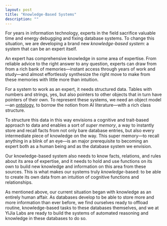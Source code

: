 ```yaml
---
layout: post
title: "Knowledge-Based Systems"
description: ""
---
```


For years in information technology, experts in the field sacrifice valuable
time and energy debugging and fixing database systems.  To change this
situation, we are developing a brand new *knowledge-based&nbsp;system*:
a system that can be an expert itself.

An expert has comprehensive knowledge in some area of expertise. From reliable
advice to the right answer to any question, experts can draw from from a rich
bank of memories&mdash;instant access through years of work and study&mdash;and
almost effortlessly synthesize the right move to make from these memories with
little more than intuition.

For a system to work as an expert, it needs structured data. Tables with
numbers and strings, yes, but also pointers to other objects that in turn
have pointers of their own. To represent these systems, we need an object
model&mdash;an [ontology](https://en.wikipedia.org/wiki/Ontology_(information_science)),
to borrow the notion from AI literature&mdash;with a rich class structure.

To structure this data in this way envisions a cognitive and trait-based
approach to data and enables a sort of *super&nbsp;memory*, a way to instantly
store and recall facts from not only bare database entries, but also every
intermediate piece of knowledge on the way. This super memory&mdash;to recall
anything in a blink of an eye&mdash;is an major prerequisite to becoming an
expert both as a human being and as the database system we envision.

Our knowledge-based system also needs to know facts, relations, and rules about
its area of expertise, and it needs to hold and use functions on its own to
build new knowledge and information on this area from these sources. This is
what makes our systems truly *knowledge*-based: to be able to create its own
data from an intuition of cognitive functions and relationships.

As mentioned above, our current situation began with knowledge as an entirely
human affair. As databases develop to be able to store more and more information
than ever before, we find ourselves ready to offload routine, knowledge-based
tasks to these databases themselves, and we at YiJia Labs are ready to build
the systems of automated reasoning and knowledge in these databases to do so.
